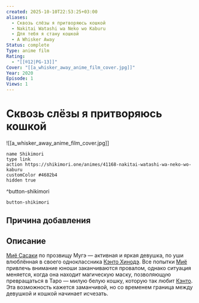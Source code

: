 ```yaml
---
created: 2025-10-10T22:53:25+03:00
aliases:
  - Сквозь слёзы я притворяюсь кошкой
  - Nakitai Watashi wa Neko wo Kaburu
  - Для тебя я стану кошкой
  - A Whisker Away
Status: complete
Type: anime film
Rating:
  - "[[®️12|PG-13]]"
Cover: "[[a_whisker_away_anime_film_cover.jpg]]"
Year: 2020
Episode: 1
Views: 1
---
```


# Сквозь слёзы я притворяюсь кошкой

![[a_whisker_away_anime_film_cover.jpg]]



```button
name Shikimori
type link
action https://shikimori.one/animes/41168-nakitai-watashi-wa-neko-wo-kaburu
customColor #4682b4
hidden true
```
^button-shikimori





`button-shikimori`

## Причина добавления




## Описание

[Миё Сасаки](https://shikimori.one/characters/177738-miyo-sasaki) по прозвищу Мугэ — активная и яркая девушка, по уши влюблённая в своего одноклассника [Кэнто Хинодэ](https://shikimori.one/characters/177739-kento-hinode). Все попытки [Миё](https://shikimori.one/characters/177738-miyo-sasaki) привлечь внимание юноши заканчиваются провалом, однако ситуация меняется, когда она находит магическую маску, позволяющую превращаться в Таро — милую белую кошку, которую так любит [Кэнто](https://shikimori.one/characters/177739-kento-hinode). Эта возможность кажется заманчивой, но со временем граница между девушкой и кошкой начинает исчезать.
